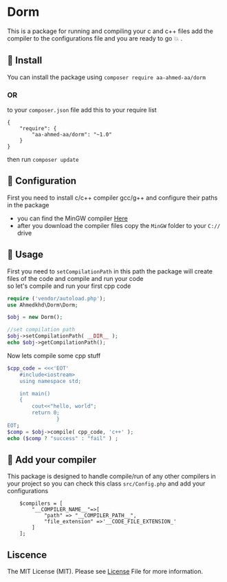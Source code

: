 # Dorm
This is a package for running and compiling your c and c++ files add the compiler to the configurations file and you are ready to go :boom: .

## :honey_pot: Install 
You can install the package using `composer require aa-ahmed-aa/dorm`
### OR
to your `composer.json` file add this to your require list
```
{
    "require": {
        "aa-ahmed-aa/dorm": "~1.0"
    }
}
```
then run `composer update`
## :hammer: Configuration 
First you need to install c/c++ compiler gcc/g++ and configure their paths in the package<br>
- you can find the MinGW compiler <a href="https://nuwen.net/mingw.html">Here</a><br>
- after you download the compiler files copy the `MinGW` folder to your `C://` drive<br>

## :flashlight: Usage 
First you need to `setCompilationPath` in this path the package will create files of the code and compile and run your code <br>
so let's compile and run your first cpp code
```php
require ('vendor/autoload.php');
use Ahmedkhd\Dorm\Dorm;

$obj = new Dorm();

//set compilation path
$obj->setCompilationPath( __DIR__ );
echo $obj->getCompilationPath();
``` 
Now lets compile some cpp stuff
```php
$cpp_code = <<<'EOT'
	#include<iostream>
	using namespace std;

	int main()
	{
	    cout<<"hello, world";
	    return 0;
				}
EOT;
$comp = $obj->compile( cpp_code, 'c++' );
echo ($comp ? "success" : "fail" ) ;
```

## :electric_plug: Add your compiler 
This package is designed to handle compile/run of any other compilers in your project so you can check this class `src/Config.php` and add your configurations<br>
```
	$compilers = [
		"__COMPILER_NAME__"=>[
			"path" => "__COMPILER_PATH__",
			"file_extension" =>'__CODE_FILE_EXTENSION_'
		]
	];
```
## Liscence
The MIT License (MIT). Please see [License](https://github.com/aa-ahmed-aa/Dorm/blob/master/LICENSE) File for more information.